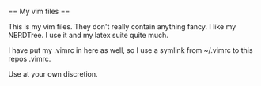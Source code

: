 == My vim files == 

This is my vim files. They don't really contain anything fancy. I like my NERDTree. I use it and my latex suite quite much.

I have put my .vimrc in here as well, so I use a symlink from ~/.vimrc to this repos .vimrc.

Use at your own discretion.
